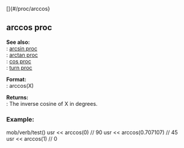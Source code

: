 []{#/proc/arccos}    
## arccos proc    
**See also:**    
:   [arcsin proc](/ref/proc/arcsin)    
:   [arctan proc](/ref/proc/arctan)    
:   [cos proc](/ref/proc/cos)    
:   [turn proc](/ref/proc/turn)    
<!-- -->    
**Format:**    
:   arccos(X)    
<!-- -->    
**Returns:**    
:   The inverse cosine of X in degrees.    
### Example:    
mob/verb/test() usr \<\< arccos(0) // 90 usr \<\< arccos(0.707107) // 45    
usr \<\< arccos(1) // 0  